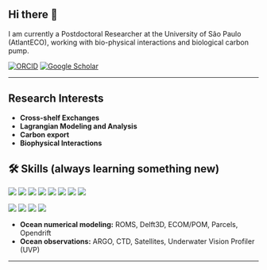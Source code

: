 ## Hi there 👋

I am currently a Postdoctoral Researcher at the University of São Paulo (AtlantECO), working with bio-physical interactions and biological carbon pump.

[![ORCID](https://img.shields.io/badge/ORCID-0000--0002--9714--4937-A6CE39?style=white&logo=orcid&logoColor=white)](https://orcid.org/0000-0002-9714-4937)
[![Google Scholar](https://img.shields.io/badge/Google_Scholar-Profile-4285F4?style=flat-square&logo=google-scholar&logoColor=white)](https://scholar.google.com/citations?user=-AjA0EMAAAAJ&hl=en&oi=ao)

---

## Research Interests

- **Cross-shelf Exchanges**
- **Lagrangian Modeling and Analysis**
- **Carbon export**
- **Biophysical Interactions**
 
## 🛠 Skills (always learning something new)
  ![](https://img.shields.io/badge/Python-FFD43B?style=flat&logo=python&logoColor=blue)
  ![](https://img.shields.io/badge/Shell_Script-121011?style=flat&logo=gnu-bash&logoColor=white)
  ![](https://img.shields.io/badge/Airflow-017CEE?style=flat&logo=Apache%20Airflow&logoColor=white)
  ![](https://img.shields.io/badge/Docker-2CA5E0?style=flat&logo=docker&logoColor=white)
  ![](https://img.shields.io/badge/Django-092E20?style=flat&logo=django&logoColor=white)
  ![](https://img.shields.io/badge/MySQL-005C84?style=flat&logo=mysql&logoColor=white)
  ![](https://img.shields.io/badge/PostgreSQL-316192?style=flat&logo=postgresql&logoColor=white)
  ![](	https://img.shields.io/badge/Amazon_Web_Services-FF9900?style=flat&logo=amazonwebservices&logoColor=white)

  ![](https://img.shields.io/badge/SciPy-654FF0?style=flat&logo=SciPy&logoColor=white)
  ![](https://img.shields.io/badge/Pandas-2C2D72?style=flat&logo=pandas&logoColor=white)
  ![](https://img.shields.io/badge/Numpy-777BB4?style=flat&logo=numpy&logoColor=white)
  ![](https://img.shields.io/endpoint?url=https://gist.githubusercontent.com/ianhi/13d9737b1b6cded140de5adde9806944/raw/14a0347146a83762f4159ec68b0a50b454285ba5/gistfile1.json)
- **Ocean numerical modeling:** ROMS, Delft3D, ECOM/POM, Parcels, Opendrift
- **Ocean observations:** ARGO, CTD, Satellites, Underwater Vision Profiler (UVP)


---

<!-- ## 📈 GitHub Stats

![GitHub Stats](https://github-readme-stats.vercel.app/api?username=nilodna&show_icons=true&count_private=true&hide=contribs)
![Top Languages](https://github-readme-stats.vercel.app/api/top-langs/?username=nilodna&layout=compact)

----->
